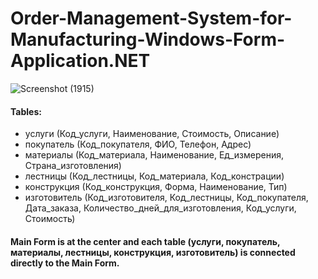 # Order-Management-System-for-Manufacturing-Windows-Form-Application.NET

![Screenshot (1915)](https://github.com/user-attachments/assets/638a2211-1444-4ab4-bff1-b3e00ef8c9e7)

#### Tables:
- услуги (Код_услуги, Наименование, Стоимость, Описание)
- покупатель (Код_покупателя, ФИО, Телефон, Адрес)
- материалы (Код_материала, Наименование, Ед_измерения, Страна_изготовления)
- лестницы (Код_лестницы, Код_материала, Код_констрации)
- конструкция (Код_конструкция, Форма, Наименование, Тип)
- изготовитель (Код_изготовителя, Код_лестницы, Код_покупателя, Дата_заказа, Количество_дней_для_изготовления, Код_услуги, Стоимость)

#### Main Form is at the center and each table (услуги, покупатель, материалы, лестницы, конструкция, изготовитель) is connected directly to the Main Form.

